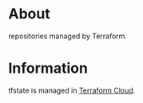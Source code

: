 # About
repositories managed by Terraform.

# Information
tfstate is managed in [Terraform Cloud](https://app.terraform.io/app/h4ystack/workspaces/tfgh).
